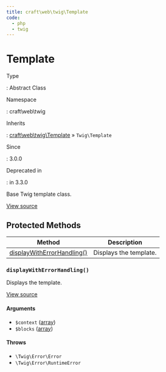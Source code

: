 ```yaml
---
title: craft\web\twig\Template
code:
  - php
  - twig
---
```


# Template

Type

:   Abstract Class

Namespace

:   craft\web\twig

Inherits

:   [craft\web\twig\Template](craft-web-twig-template.md) &raquo;
`Twig\Template`

Since

:   3.0.0

Deprecated in

:    in 3.3.0



Base Twig template class.





[View source](https://github.com/craftcms/cms/blob/master/src/web/twig/Template.php)








## Protected Methods

| Method                                                                                   | Description
| ---------------------------------------------------------------------------------------- | ----------------------
| [displayWithErrorHandling()](craft-web-twig-template.md#method-displaywitherrorhandling) | Displays the template.

### `displayWithErrorHandling()`





Displays the template.




[View source](https://github.com/craftcms/cms/blob/master/src/web/twig/Template.php#L33-L45)


#### Arguments

- `$context` ([array](http://php.net/language.types.array))
- `$blocks` ([array](http://php.net/language.types.array))


#### Throws

- `\Twig\Error\Error`
- `\Twig\Error\RuntimeError`







